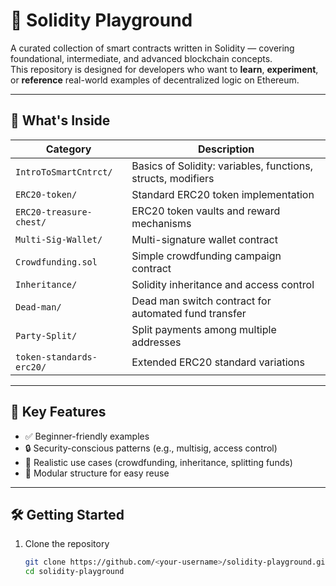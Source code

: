 # 🧠 Solidity Playground

A curated collection of smart contracts written in Solidity — covering foundational, intermediate, and advanced blockchain concepts.  
This repository is designed for developers who want to **learn**, **experiment**, or **reference** real-world examples of decentralized logic on Ethereum.

---

## 🚀 What's Inside

| Category | Description |
|-----------|-------------|
| `IntroToSmartCntrct/` | Basics of Solidity: variables, functions, structs, modifiers |
| `ERC20-token/` | Standard ERC20 token implementation |
| `ERC20-treasure-chest/` | ERC20 token vaults and reward mechanisms |
| `Multi-Sig-Wallet/` | Multi-signature wallet contract |
| `Crowdfunding.sol` | Simple crowdfunding campaign contract |
| `Inheritance/` | Solidity inheritance and access control |
| `Dead-man/` | Dead man switch contract for automated fund transfer |
| `Party-Split/` | Split payments among multiple addresses |
| `token-standards-erc20/` | Extended ERC20 standard variations |

---

## 🧩 Key Features
- ✅ Beginner-friendly examples
- 🔒 Security-conscious patterns (e.g., multisig, access control)
- 💸 Realistic use cases (crowdfunding, inheritance, splitting funds)
- 🧱 Modular structure for easy reuse

---

## 🛠️ Getting Started

1. Clone the repository  
   ```bash
   git clone https://github.com/<your-username>/solidity-playground.git
   cd solidity-playground
